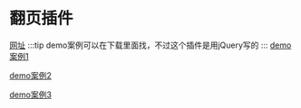 # 翻页插件

[网址](http://www.turnjs.com/#)
:::tip
demo案例可以在下载里面找，不过这个插件是用jQuery写的
:::
[demo案例1](http://www.turnjs.com/#samples/steve-jobs)

[demo案例2](http://www.turnjs.com/#samples/html5/6)

[demo案例3](http://www.turnjs.com/#samples/docs/10)
